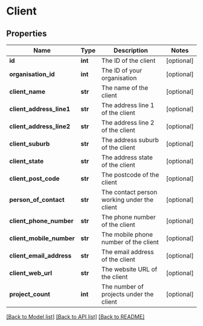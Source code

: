 # Client

## Properties
Name | Type | Description | Notes
------------ | ------------- | ------------- | -------------
**id** | **int** | The ID of the client | [optional] 
**organisation_id** | **int** | The ID of your organisation | [optional] 
**client_name** | **str** | The name of the client | [optional] 
**client_address_line1** | **str** | The address line 1 of the client | [optional] 
**client_address_line2** | **str** | The address line 2 of the client | [optional] 
**client_suburb** | **str** | The address suburb of the client | [optional] 
**client_state** | **str** | The address state of the client | [optional] 
**client_post_code** | **str** | The postcode of the client | [optional] 
**person_of_contact** | **str** | The contact person working under the client | [optional] 
**client_phone_number** | **str** | The phone number of the client | [optional] 
**client_mobile_number** | **str** | The mobile phone number of the client | [optional] 
**client_email_address** | **str** | The email address of the client | [optional] 
**client_web_url** | **str** | The website URL of the client | [optional] 
**project_count** | **int** | The number of projects under the client | [optional] 

[[Back to Model list]](../README.md#documentation-for-models) [[Back to API list]](../README.md#documentation-for-api-endpoints) [[Back to README]](../README.md)


